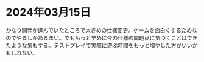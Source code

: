 # 2024年03月15日

かなり開発が進んでいたところで大きめの仕様変更。ゲームを面白くするためなのでやるしかあるまい。でももっと早めに今の仕様の問題点に気づくことはできたような気もする。テストプレイで実際に遊ぶ時間をもっと増やした方がいいかもしれない。